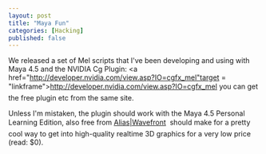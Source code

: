 ```yaml
---
layout: post
title: "Maya Fun"
categories: [Hacking]
published: false
---
```

We released a set of Mel scripts that I've been developing and using with Maya 4.5 and the NVIDIA Cg Plugin: <a href="http://developer.nvidia.com/view.asp?IO=cgfx_mel"target = "linkframe">http://developer.nvidia.com/view.asp?IO=cgfx_mel</a> &#151; you can get the free plugin etc from the same site.

Unless I'm mistaken, the plugin should work with the Maya 4.5 Personal Learning Edition, also free from <a href="http://www.aliaswavefront.com">Alias|Wavefront</a> &#151; should make for a pretty cool way to get into high-quality realtime 3D graphics for a very low price (read: $0).

